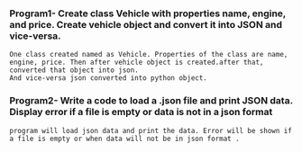 ### Program1- Create class Vehicle with properties name, engine, and price. Create vehicle object and convert it into JSON and vice-versa.

```
One class created named as Vehicle. Properties of the class are name, engine, price. Then after vehicle object is created.after that, converted that object into json. 
And vice-versa json converted into python object.

```

### Program2- Write a code to load a .json file and print JSON data. Display error if a file is empty or data is not in a json format

```
program will load json data and print the data. Error will be shown if a file is empty or when data will not be in json format .
```
